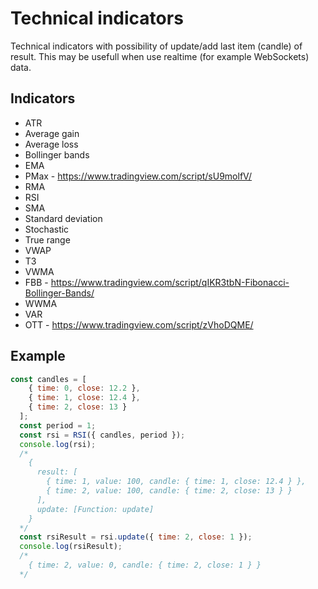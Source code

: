 # Technical indicators

Technical indicators with possibility of update/add last item (candle) of result. This may be usefull when use realtime (for example WebSockets) data.

## Indicators
* ATR 
* Average gain
* Average loss
* Bollinger bands
* EMA
* PMax - https://www.tradingview.com/script/sU9molfV/
* RMA
* RSI
* SMA
* Standard deviation
* Stochastic
* True range
* VWAP
* T3
* VWMA
* FBB - https://www.tradingview.com/script/qIKR3tbN-Fibonacci-Bollinger-Bands/
* WWMA
* VAR
* OTT - https://www.tradingview.com/script/zVhoDQME/

## Example
```js script
const candles = [
    { time: 0, close: 12.2 },
    { time: 1, close: 12.4 },
    { time: 2, close: 13 }
  ];
  const period = 1;
  const rsi = RSI({ candles, period });
  console.log(rsi);
  /*
    {
      result: [
        { time: 1, value: 100, candle: { time: 1, close: 12.4 } },
        { time: 2, value: 100, candle: { time: 2, close: 13 } }
      ],
      update: [Function: update]
    }
  */
  const rsiResult = rsi.update({ time: 2, close: 1 });
  console.log(rsiResult);
  /*
    { time: 2, value: 0, candle: { time: 2, close: 1 } }
  */
```